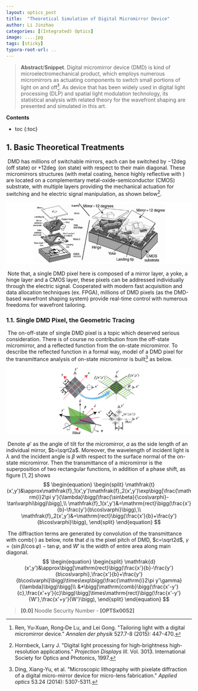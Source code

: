 ```yaml
---
layout: optics_post
title:  "Theoretical Simulation of Digital Micromirror Device"
author: Li Jinzhao
categories: [(Integrated) Optics]
image: ....jpg
tags: [sticky]
typora-root-url: ..
---
```

> **Abstract**/**Snippet**. Digital micromirror device (DMD) is kind of microelectromechanical product, which employs numerous micromirrors as actuating components to switch small portions of light on and off[^1]. As device that has been widely used in digital light processing (DLP) and spatial light modulation technology, its statistical analysis with related theory for the wavefront shaping are presented and simulated in this art.

**Contents**

* toc
{:toc}
## **1. Basic Theoretical Treatments**

​	DMD has millions of switchable mirrors, each can be switched by $-12\deg$ (off state) or $+12\deg$ (on state) with respect to their main diagonal. These micromirrors structures (with metal coating, hence highly reflective with ) are located on a complementary metal-oxide-semiconductor (CMOS) substrate, with multiple layers providing the mechanical actuation for switching and he electric signal manipulation, as shown below[^2].

![[OPTSx0052]_DMD_Micromirror_Structure](/assets/images/[OPTSx0052]_DMD_Micromirror_Structure.svg)

​	Note that, a single DMD pixel here is composed of a mirror layer, a yoke, a hinge layer and a CMOS layer, these pixels can be addressed individually through the electric signal. Cooperated with modern fast acquisition and data allocation techniques (ex. FPGA), millions of DMD pixels (as the DMD-based wavefront shaping system) provide real-time control with numerous freedoms for wavefront tailoring.

### **1.1. Single DMD Pixel,  the Geometric Tracing**

​	The on-off-state of single DMD pixel is a topic which deserved serious consideration. There is of course no contribution from the off-state micromirror, and a reflected function from the on-state micromirror. To describe the reflected function in a formal way, model of a DMD pixel for the transmittance analysis of on-state micromirror is built[^3] as below.

![[OPTSx0052]_Schematic_Diagrams_of_Transmittance_Analysis_of_On-State](/assets/images/[OPTSx0052]_Schematic_Diagrams_of_Transmittance_Analysis_of_On-State.svg)

​	Denote $\varphi'$ as the angle of tilt for the micromirror, $a$ as the side length of an individual mirror, $b=\sqrt2a$. Moreover, the wavelength of incident light is $\lambda$ and the incident angle is $\beta$ with respect to the surface normal of the on-state micromirror. Then the transmittance of a micromirror is the superposition of two rectangular functions, in addition of a phase shift, as figure $[1,2]$ shows
$$
\begin{equation}
\begin{split}
\mathfrak{t}(x',y')&\approx\mathfrak{f}_1(x',y')\mathfrak{f}_2(x',y')\exp\bigg[\frac{\mathrm{i}2\pi y'}{\lambda}\bigg(\frac{\sin\beta}{\cos\varphi}-\tan\varphi\bigg)\bigg],\\
\mathfrak{f}_1(x',y')&=\mathrm{rect}\bigg(\frac{x'}{b}-\frac{y'}{b\cos\varphi}\bigg),\\
\mathfrak{f}_2(x',y')&=\mathrm{rect}\bigg(\frac{x'}{b}+\frac{y'}{b\cos\varphi}\bigg),
\end{split}
\end{equation}
$$

​	The diffraction terms are generated by convolution of the transmittance with $\mathrm{comb}(\cdot)$ as below, note that $d$ is the pixel pitch of DMD, $c=\sqrt2d$,  $\gamma=(\sin\beta/\cos\varphi)-\tan\varphi$, and $W'$ is the width of entire area along main diagonal.
$$
\begin{equation}
\begin{split}
\mathfrak{d}(x',y')&\approx\bigg[\mathrm{rect}\bigg(\frac{x'}{b}-\frac{y'}{b\cos\varphi},\frac{x'}{b}+\frac{y'}{b\cos\varphi}\bigg)\times\exp\bigg(\frac{\mathrm{i}2\pi y'\gamma}{\lambda}\bigg)\bigg]\\
&*\bigg[\mathrm{comb}\bigg(\frac{x'-y'}{c},\frac{x'+y'}{c}\bigg)\bigg]\times\mathrm{rect}\bigg(\frac{x'-y'}{W'},\frac{x'+y'}{W'}\bigg),
\end{split}
\end{equation}
$$



> <span id="jump0">**[0.0]**</span> Noodle Security Number - **[OPTSx0052]**

[^1]: Ren, Yu‐Xuan, Rong‐De Lu, and Lei Gong. "Tailoring light with a digital micromirror device." *Annalen der physik* 527.7-8 (2015): 447-470.
[^2]: Hornbeck, Larry J. "Digital light processing for high-brightness high-resolution applications." *Projection Displays III*. Vol. 3013. International Society for Optics and Photonics, 1997.
[^3]: Ding, Xiang-Yu, et al. "Microscopic lithography with pixelate diffraction of a digital micro-mirror device for micro-lens fabrication." *Applied optics* 53.24 (2014): 5307-5311.
[^4]: Grier, David G. "A revolution in optical manipulation." *nature* 424.6950 (2003): 810-816.

[^5]: Stuart, Dustin, Oliver Barter, and Axel Kuhn. "Fast algorithms for generating binary holograms." *arXiv preprint arXiv:1409.1841* (2014).

[^6]: Di Leonardo, Roberto, Francesca Ianni, and Giancarlo Ruocco. "Computer generation of optimal holograms for optical trap arrays." *Optics Express* 15.4 (2007): 1913-1922.

